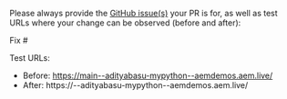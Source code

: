 Please always provide the [GitHub issue(s)](../issues) your PR is for, as well as test URLs where your change can be observed (before and after):

Fix #<gh-issue-id>

Test URLs:
- Before: https://main--adityabasu-mypython--aemdemos.aem.live/
- After: https://<branch>--adityabasu-mypython--aemdemos.aem.live/
